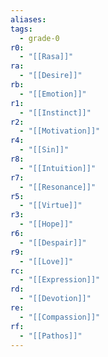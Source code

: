 ```yaml
---
aliases:
tags:
  - grade-0
r0:
  - "[[Rasa]]"
ra:
  - "[[Desire]]"
rb:
  - "[[Emotion]]"
r1:
  - "[[Instinct]]"
r2:
  - "[[Motivation]]"
r4:
  - "[[Sin]]"
r8:
  - "[[Intuition]]"
r7:
  - "[[Resonance]]"
r5:
  - "[[Virtue]]"
r3:
  - "[[Hope]]"
r6:
  - "[[Despair]]"
r9:
  - "[[Love]]"
rc:
  - "[[Expression]]"
rd:
  - "[[Devotion]]"
re:
  - "[[Compassion]]"
rf:
  - "[[Pathos]]"
---
```

